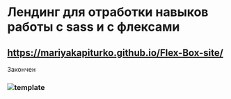 # Лендинг для отработки навыков работы с sass и с флексами
## https://mariyakapiturko.github.io/Flex-Box-site/
Закончен
### ![template](https://user-images.githubusercontent.com/48768449/73935171-ffd93f80-48f0-11ea-9805-cfe601e7a05f.jpg)

